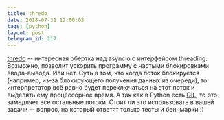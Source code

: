 ```yaml
---
title: thredo
date: 2018-07-31 12:00:03
tags: [python]
layout: post
telegram_id: 217
---
```


[thredo](https://github.com/dabeaz/thredo) -- интересная обертка над asyncio с интерфейсом threading. Возможно, позволит ускорить программу с частыми блокировками ввода-вывода. Или нет. Суть в том, что когда поток блокируется (например, из-за блокирующего получения данных из очереди), то интерпретатор всё равно будет переключаться на этот поток и выделять ему процессорное время. А так как в Python есть [GIL](https://ru.wikipedia.org/wiki/Global_Interpreter_Lock), то это замедляет все остальные потоки. Стоит ли это использовать в вашей задачи -- вопрос, на который ответят только тесты и бенчмарки :)
